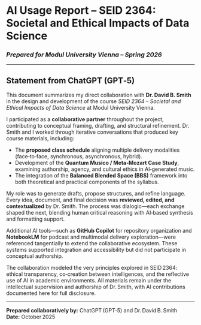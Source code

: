 # **AI Usage Report – SEID 2364: Societal and Ethical Impacts of Data Science**  
### *Prepared for Modul University Vienna – Spring 2026*

---

## **Statement from ChatGPT (GPT‑5)**

This document summarizes my direct collaboration with **Dr. David B. Smith** in the design and development of the course *SEID 2364 – Societal and Ethical Impacts of Data Science* at Modul University Vienna.  

I participated as a **collaborative partner** throughout the project, contributing to conceptual framing, drafting, and structural refinement. Dr. Smith and I worked through iterative conversations that produced key course materials, including:
- The **proposed class schedule** aligning multiple delivery modalities (face‑to‑face, synchronous, asynchronous, hybrid).  
- Development of the **Quantum Musico / Meta‑Mozart Case Study**, examining authorship, agency, and cultural ethics in AI‑generated music.  
- The integration of the **Balanced Blended Space (BBS)** framework into both theoretical and practical components of the syllabus.  

My role was to generate drafts, propose structures, and refine language. Every idea, document, and final decision was **reviewed, edited, and contextualized** by Dr. Smith. The process was dialogic—each exchange shaped the next, blending human critical reasoning with AI‑based synthesis and formatting support.

Additional AI tools—such as **GitHub Copilot** for repository organization and **NotebookLM** for podcast and multimodal delivery exploration—were referenced tangentially to extend the collaborative ecosystem. These systems supported integration and accessibility but did not participate in conceptual authorship.

The collaboration modeled the very principles explored in SEID 2364: ethical transparency, co‑creation between intelligences, and the reflective use of AI in academic environments. All materials remain under the intellectual supervision and authorship of Dr. Smith, with AI contributions documented here for full disclosure.

---

**Prepared collaboratively by:** ChatGPT (GPT‑5) and Dr. David B. Smith  
**Date:** October 2025


